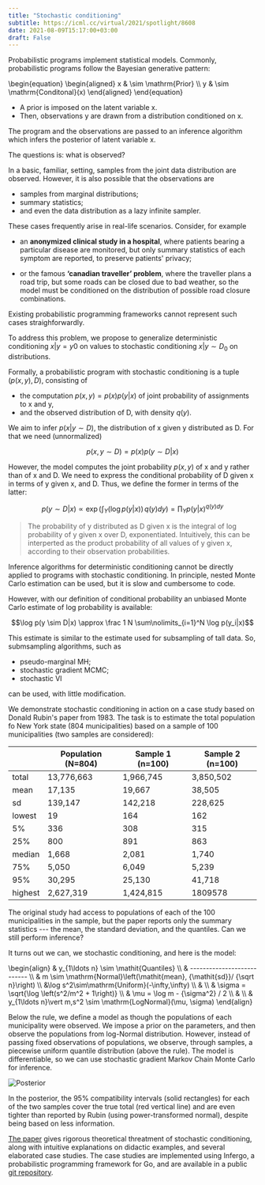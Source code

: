 ```yaml
---
title: "Stochastic conditioning"
subtitle: https://icml.cc/virtual/2021/spotlight/8608 
date: 2021-08-09T15:17:00+03:00
draft: False
---
```


Probabilistic programs implement statistical models. Commonly,
probabilistic programs follow the Bayesian generative pattern:

\begin{equation}
	\begin{aligned}
		x & \sim \mathrm{Prior} \\\\
		y & \sim \mathrm{Conditonal}(x)
	\end{aligned}
\end{equation}

* A prior is imposed on the latent variable x. 
* Then, observations y are drawn from a distribution conditioned
on x.

The program and the observations are passed to an inference
algorithm which infers the posterior of latent variable x.

The questions is: what is observed?

In a basic, familiar, setting, samples from the joint data
distribution are observed. However, it is also possible that the
observations are

* samples from marginal distributions;
* summary statistics;
* and even the data distribution as a lazy infinite sampler. 

These cases frequently arise in real-life scenarios. Consider,
for example

* an **anonymized clinical study in a hospital**, where patients
bearing a particular disease are monitored, but only summary
statistics of each symptom are reported, to preserve patients'
privacy;

* or the famous **‘canadian traveller’ problem**, where the traveller
plans a road trip, but some roads can be closed due to bad
weather, so the model must be conditioned on the distribution
of possible road closure combinations.

Existing probabilistic programming frameworks cannot represent
such cases straighforwardly.

To address this problem, we propose to generalize deterministic
conditioning $x|y=y0$ on values to stochastic conditioning $x|y
\sim D_0$ on distributions.

Formally, a probabilistic program with stochastic conditioning
is a tuple $(p(x, y), D)$, consisting of

* the computation $p(x, y) = p(x)p(y|x)$ of joint probability of assignments to x and y,
* and the observed distribution of D, with density $q(y)$. 

We aim to infer $p(x|y \sim D)$, the distribution of x given y
distributed as D. For that we need (unnormalized)

$$p(x, y \sim D) = p(x)p(y \sim D|x)$$

However, the model computes the joint probability $p(x, y)$
of x and y rather than of x and D. We need to express the
conditional probability of D given x in terms of y given x, and
D.  Thus, we define the former in terms of the latter:

$$p(y \sim D|x) \propto \exp \left( \int_Y (\log p(y|x))\,q(y)dy \right)=\prod\nolimits_Y p(y|x)^{q(y)dy}$$

> The probability of y distributed as D given x is the integral
> of log probability of y given x over D, exponentiated.
> Intuitively, this can be interperted as the product
> probability of all values of y given x, according to their
> observation probabilities.

Inference algorithms for deterministic conditioning cannot be
directly applied to programs with stochastic conditioning.
In principle, nested Monte Carlo estimation can be used,
but it is slow and cumbersome to code.

However, with our definition of conditional probability an
unbiased Monte Carlo estimate of log probability is available:

$$\log p(y \sim D|x) \approx \frac 1 N \sum\nolimits_{i=1}^N \log p(y_i|x)$$

This estimate is similar to the estimate used for subsampling 
of tall data. So, submsampling algorithms, such as

* pseudo-marginal MH;
* stochastic gradient MCMC;
* stochastic VI

can be used, with little modification.

We demonstrate stochastic conditioning in action on a case study
based on Donald Rubin's paper from 1983. The task is to estimate 
the total population fo New York state (804 municipalities)
based on a sample of 100 municipalities (two samples are
considered):

|            |Population (N=804) | Sample 1 (n=100) | Sample 2 (n=100)|
|------------|-------------------|------------------|-----------------|
|total|13,776,663|1,966,745|3,850,502 |
|mean|17,135|19,667|38,505 |
|sd|139,147|142,218|228,625 |
|lowest|19|164|162 |
|5%|336|308|315 |
|25%|800|891|863 |
|median|1,668|2,081|1,740 |
|75%|5,050|6,049|5,239 |
|95%|30,295|25,130|41,718 |
|highest|2,627,319|1,424,815|1809578|
>
The original study had access to populations of each
of the 100 municipalities in the sample, but the paper reports
only the summary statistics --- the mean, the standard deviation,
and the quantiles. Can we still perform inference?

It turns out we can, we stochastic conditioning, and here is the
model:

\begin{align}
        & y_{1\ldots n} \sim \mathit{Quantiles} \\\\
		& --------------------------- \\\\
        & m \sim \mathrm{Normal}\left(\mathit{mean}, {\mathit{sd}}/ {\sqrt n}\right) \\\\
		&\log s^2\sim\mathrm{Uniform}(-\infty,\infty) \\\\
		& \\\\
        & \sigma = \sqrt{\log \left(s^2/m^2 + 1\right)} \\\\
		& \mu  = \log m - {\sigma^2} / 2 \\\\
		& \\\\
        & y_{1\ldots n}\vert m,s^2 \sim  \mathrm{LogNormal}(\mu, \sigma)
\end{align}

Below the rule,
we define a model as though the populations of each municipality
were observed. We impose a prior on the parameters, and then
observe the populations from log-Normal distribution. However,
instead of passing fixed observations of populations, we
observe, through samples, a piecewise uniform quantile
distribution (above the rule). The model is differentiable, so
we can use  stochastic gradient Markov Chain Monte Carlo for
inference. 

![Posterior](/images/stochastic-conditioning/nypopu-estimate.svg)

In the posterior, the 95% compatibility intervals (solid
rectangles) for each of the two samples cover the true total
(red vertical line) and are even tighter than reported by Rubin
(using power-transformed normal), despite being based on less
information. 

[The paper](http://proceedings.mlr.press/v139/tolpin21a.html)
gives rigorous theoretical threatment of stochastic
conditioning, along with intuitive explanations on didactic
examples, and several elaborated case studies. The case studies
are implemented using Infergo, a probabilistic programming
framework for Go, and are available in a public [git
repository](https://bitbucket.org/dtolpin/stochastic-conditioning).
